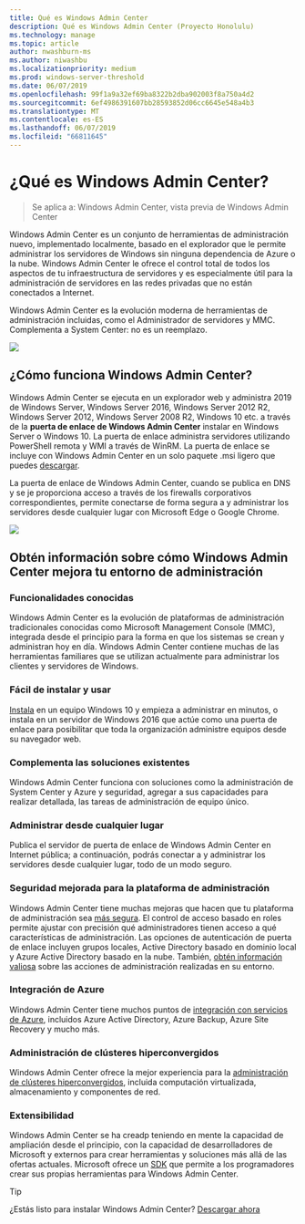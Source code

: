 ```yaml
---
title: Qué es Windows Admin Center
description: Qué es Windows Admin Center (Proyecto Honolulu)
ms.technology: manage
ms.topic: article
author: nwashburn-ms
ms.author: niwashbu
ms.localizationpriority: medium
ms.prod: windows-server-threshold
ms.date: 06/07/2019
ms.openlocfilehash: 99f1a9a32ef69ba8322b2dba902003f8a750a4d2
ms.sourcegitcommit: 6ef4986391607bb28593852d06cc6645e548a4b3
ms.translationtype: MT
ms.contentlocale: es-ES
ms.lasthandoff: 06/07/2019
ms.locfileid: "66811645"
---
```

# <a name="what-is-windows-admin-center"></a>¿Qué es Windows Admin Center?

> Se aplica a: Windows Admin Center, vista previa de Windows Admin Center

Windows Admin Center es un conjunto de herramientas de administración nuevo, implementado localmente, basado en el explorador que le permite administrar los servidores de Windows sin ninguna dependencia de Azure o la nube. Windows Admin Center le ofrece el control total de todos los aspectos de tu infraestructura de servidores y es especialmente útil para la administración de servidores en las redes privadas que no están conectados a Internet.

Windows Admin Center es la evolución moderna de herramientas de administración incluidas, como el Administrador de servidores y MMC. Complementa a System Center: no es un reemplazo.

![](../media/wac-complements.png)

## <a name="how-does-windows-admin-center-work"></a>¿Cómo funciona Windows Admin Center?

Windows Admin Center se ejecuta en un explorador web y administra 2019 de Windows Server, Windows Server 2016, Windows Server 2012 R2, Windows Server 2012, Windows Server 2008 R2, Windows 10 etc. a través de la **puerta de enlace de Windows Admin Center** instalar en Windows Server o Windows 10. La puerta de enlace administra servidores utilizando PowerShell remota y WMI a través de WinRM. La puerta de enlace se incluye con Windows Admin Center en un solo paquete .msi ligero que puedes [descargar](https://aka.ms/windowsadmincenter).

La puerta de enlace de Windows Admin Center, cuando se publica en DNS y se je proporciona acceso a través de los firewalls corporativos correspondientes, permite conectarse de forma segura a y administrar los servidores desde cualquier lugar con Microsoft Edge o Google Chrome.

![](../media/architecture.png)

## <a name="learn-how-windows-admin-center-improves-your-management-environment"></a>Obtén información sobre cómo Windows Admin Center mejora tu entorno de administración

### <a name="familiar-functionality"></a>**Funcionalidades conocidas**

Windows Admin Center es la evolución de plataformas de administración tradicionales conocidas como Microsoft Management Console (MMC), integrada desde el principio para la forma en que los sistemas se crean y administran hoy en día. Windows Admin Center contiene muchas de las herramientas familiares que se utilizan actualmente para administrar los clientes y servidores de Windows.

### <a name="easy-to-install-and-use"></a>**Fácil de instalar y usar**

[Instala](../deploy/install.md) en un equipo Windows 10 y empieza a administrar en minutos, o instala en un servidor de Windows 2016 que actúe como una puerta de enlace para posibilitar que toda la organización administre equipos desde su navegador web.

### <a name="complements-existing-solutions"></a>**Complementa las soluciones existentes**

Windows Admin Center funciona con soluciones como la administración de System Center y Azure y seguridad, agregar a sus capacidades para realizar detallada, las tareas de administración de equipo único.

### <a name="manage-from-anywhere"></a>**Administrar desde cualquier lugar**

Publica el servidor de puerta de enlace de Windows Admin Center en Internet pública; a continuación, podrás conectar a y administrar los servidores desde cualquier lugar, todo de un modo seguro.

### <a name="enhanced-security-for-your-management-platform"></a>**Seguridad mejorada para la plataforma de administración**

Windows Admin Center tiene muchas mejoras que hacen que tu plataforma de administración sea [más segura](../plan/user-access-options.md). El control de acceso basado en roles permite ajustar con precisión qué administradores tienen acceso a qué características de administración. Las opciones de autenticación de puerta de enlace incluyen grupos locales, Active Directory basado en dominio local y Azure Active Directory basado en la nube.  También, [obtén información valiosa](../use/logging.md) sobre las acciones de administración realizadas en su entorno.

### <a name="azure-integration"></a>**Integración de Azure**

Windows Admin Center tiene muchos puntos de [integración con servicios de Azure](../plan/azure-integration-options.md), incluidos Azure Active Directory, Azure Backup, Azure Site Recovery y mucho más.

### <a name="manage-hyper-converged-clusters"></a>**Administración de clústeres hiperconvergidos**

Windows Admin Center ofrece la mejor experiencia para la [administración de clústeres hiperconvergidos](../use/manage-hyper-converged.md), incluida computación virtualizada, almacenamiento y componentes de red.

### <a name="extensibility"></a>**Extensibilidad**

Windows Admin Center se ha creadp teniendo en mente la capacidad de ampliación desde el principio, con la capacidad de desarrolladores de Microsoft y externos para crear herramientas y soluciones más allá de las ofertas actuales. Microsoft ofrece un [SDK](../extend/extensibility-overview.md) que permite a los programadores crear sus propias herramientas para Windows Admin Center.

> [!Tip]
> ¿Estás listo para instalar Windows Admin Center? [Descargar ahora](https://aka.ms/windowsadmincenter)
